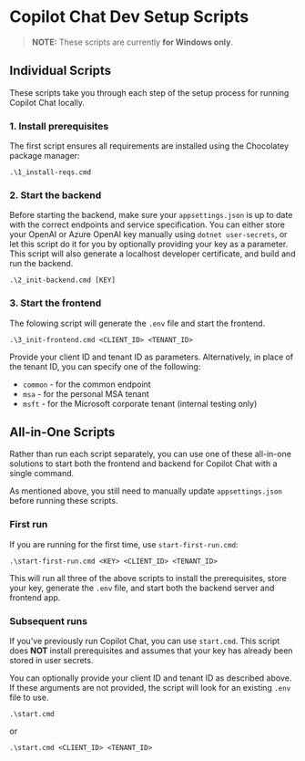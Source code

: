 # Copilot Chat Dev Setup Scripts

> **NOTE:**  These scripts are currently **for Windows only**.

## Individual Scripts

These scripts take you through each step of the setup process for running Copilot Chat locally.

### 1. Install prerequisites
The first script ensures all requirements are installed using the Chocolatey package manager:
```
.\1_install-reqs.cmd
```

### 2. Start the backend
Before starting the backend, make sure your `appsettings.json` is up to date with the correct endpoints and service specification. You can either store your OpenAI or Azure OpenAI key manually using `dotnet user-secrets`, or let this script do it for you by optionally providing your key as a parameter. 
This script will also generate a localhost developer certificate, and build and run the backend.
```
.\2_init-backend.cmd [KEY]
```

### 3. Start the frontend

The folowing script will generate the `.env` file and start the frontend.
```
.\3_init-frontend.cmd <CLIENT_ID> <TENANT_ID>
```
 Provide your client ID and tenant ID as parameters.
 Alternatively, in place of the tenant ID, you can specify one of the following:
- `common` - for the common endpoint
- `msa` - for the personal MSA tenant
- `msft` - for the Microsoft corporate tenant (internal testing only)



## All-in-One Scripts

Rather than run each script separately, you can use one of these all-in-one solutions to start both the frontend and backend for Copilot Chat with a single command.

As mentioned above, you still need to manually update `appsettings.json` before running these scripts.

### First run
If you are running for the first time, use `start-first-run.cmd`:
```
.\start-first-run.cmd <KEY> <CLIENT_ID> <TENANT_ID>
```
This will run all three of the above scripts to install the prerequisites, store your key, generate the `.env` file, and start both the backend server and frontend app.


### Subsequent runs
If you've previously run Copilot Chat, you can use `start.cmd`. This script does **NOT** install prerequisites and assumes that your key has already been stored in user secrets.

You can optionally provide your client ID and tenant ID as described above. If these arguments are not provided, the script will look for an existing `.env` file to use.

```
.\start.cmd
```
or
```
.\start.cmd <CLIENT_ID> <TENANT_ID>
```
